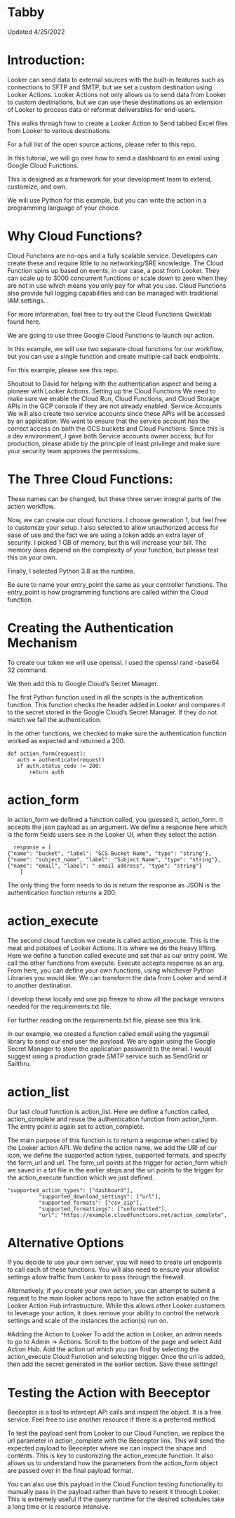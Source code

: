 # Tabby
Updated 4/25/2022

# Introduction:
Looker can send data to external sources with the built-in features such as connections to SFTP and SMTP, but we set a custom destination using Looker Actions. Looker Actions not only allows us to send data from Looker to custom destinations, but we can use these destinations as an extension of Looker to process data or reformat deliverables for end-users. 

This walks through how to create a Looker Action to Send tabbed Excel files from Looker to various destinations

For a full list of the open source actions, please refer to this repo. 

In this tutorial, we will go over how to send a dashboard to an email using Google Cloud Functions. 

This is designed as a framework for your development team to extend, customize, and own.  

We will use Python for this example, but you can write the action in a programming language of your choice. 

# Why Cloud Functions?

Cloud Functions are no-ops and a fully scalable service. Developers can create these and require little to no networking/SRE knowledge. The Cloud Function spins up based on events, in our case, a post from Looker. They can scale up to 3000 concurrent functions or scale down to zero when they are not in use which means you only pay for what you use. Cloud Functions also provide full logging capabilities and can be managed with traditional IAM settings. . 

For more information, feel free to try out the Cloud Functions Qwicklab found here.

We are going to use three Google Cloud Functions to launch our action. 

In this example, we will use two separate cloud functions for our workflow, but you can use a single function and create multiple call back endpoints. 

For this example, please see this repo. 

Shoutout to David for helping with the authentication aspect and being a pioneer with Looker Actions. 
Setting up the Cloud Functions 
We need to make sure we enable the Cloud Run, Cloud Functions, and Cloud Storage APIs in the GCP console if they are not already enabled. 
Service Accounts
We will also create two service accounts since these APIs will be accessed by an application. We want to ensure that the service account has the correct access on both the GCS buckets and Cloud Functions. Since this is a dev environment, I gave both Service accounts owner access, but for production, please abide by the principle of least privilege and make sure your security team approves the permissions. 

# The Three Cloud Functions:
These names can be changed, but these three server integral parts of the action workflow. 

Now, we can create our cloud functions. I choose generation 1, but feel free to customize your setup. I also selected to allow unauthorized access for ease of use and the fact we are using a token adds an extra layer of security. I picked 1 GB of memory, but this will increase your bill. The memory does depend on the complexity of your function, but please test this on your own. 

Finally, I selected Python 3.8 as the runtime. 

Be sure to name your entry_point the same as your controller functions. The entry_point is how programming functions are called within the Cloud function. 


# Creating the Authentication Mechanism

To create our token we will use openssl. I used the openssl rand -base64 32 command. 

We then add this to Google Cloud’s Secret Manager. 

The first Python function used in all the scripts is the authentication function. This function checks the header added in Looker and compares it to the secret stored in the Google Cloud’s Secret Manager. If they do not match we fail the authentication. 

In the other functions, we checked to make sure the authentication function worked as expected and returned a 200. 

```
def action_form(request):
   auth = authenticate(request)
   if auth.status_code != 200:
       return auth
 ```
 

# action_form

In action_form we defined a function called, you guessed it, action_form. It accepts the json payload as an argument. We define a response here which is the form fields users see in the Looker UI, when they select the action. 
 
 ```
   response = [
 {"name": "bucket", "label": "GCS Bucket Name", "type": "string"},
 {"name": "subject_name", "label": "Subject Name", "type": "string"},
 {"name": "email", "label": " email address", "type": "string"}
     ]
```

The only thing the form needs to do is return the response as JSON is the authentication function returns a 200. 

# action_execute 

The second cloud function we create is called action_execute. This is the meat and potatoes of Looker Actions. It is where we do the heavy lifting. Here we define a function called execute and set that as our entry point. We call the other functions from execute. Execute accepts response as an arg. From here, you can define your own functions, using whichever Python Libraries you would like. We can transform the data from Looker and send it to another destination. 

I develop these locally and use pip freeze to show all the package versions needed for the requirements.txt file. 

For further reading on the requirements.txt file, please see this link. 

In our example, we created a function called email using the yagamail library to send our end user the payload. We are again using the Google Secret Manager to store the application password to the email. I would suggest using a production grade SMTP service such as SendGrid or Sailthru. 


# action_list

Our last cloud function is action_list. Here we define a function called, action_complete and reuse the authentication function from action_form. 
The entry point is again set to action_complete.

The main purpose of this function is to return a response when called by the Looker action API. We define the action name, we add the URI of our icon, we define the supported action types, supported formats, and specify the form_url and url. The form_url points at the trigger for action_form which we saved in a txt file in the earlier steps and the url points to the trigger for the action_execute function which we just defined. 

```
"supported_action_types": ["dashboard"],
          "supported_download_settings": ["url"],
          "supported_formats": ["csv_zip"],
          "supported_formattings": ["unformatted"],
          "url": "https://example.cloudfunctions.net/action_complete",
```
 
# Alternative Options

If you decide to use your own server, you will need to create url endpoints to call each of these functions. You will also need to ensure your allowlist settings allow traffic from Looker to pass through the firewall. 
 
Alternatively, if you create your own action, you can attempt to submit a request to the main looker actions repo to have the action enabled on the Looker Action Hub infrastructure. While this allows other Looker customers to leverage your action, it does remove your ability to control the network settings and scale of the instances the action(s) run on. 

#Adding the Action to Looker
To add the action in Looker, an admin needs to go to Admin → Actions. Scroll to the bottom of the page and select Add Action Hub. Add the action url which you can find by selecting the action_execute Cloud Function and selecting trigger. Once the url is added, then add the secret generated in the earlier section. Save these settings!

# Testing the Action with Beeceptor 

Beeceptor is a tool to intercept API calls and inspect the object. It is a free service. Feel free to use another resource if there is a preferred method. 

To test the payload sent from Looker to our Cloud Function, we replace the url parameter in action_complete with the Beeceptor link. This will send the expected payload to Beecepter where we can inspect the shape and contents. This is key to customizing the action_execute function. It also allows us to understand how the parameters from the action_form object are passed over in the final payload format. 
 
You can also use this payload in the Cloud Function testing functionality to manually pass in the payload rather than have to resent it through Looker. This is extremely useful if the query runtime for the desired schedules take a long time or is resource intensive. 


